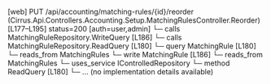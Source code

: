 [web] PUT /api/accounting/matching-rules/{id}/reorder  (Cirrus.Api.Controllers.Accounting.Setup.MatchingRulesController.Reorder)  [L177–L195] status=200 [auth=user,admin]
  └─ calls MatchingRuleRepository.WriteQuery [L186]
  └─ calls MatchingRuleRepository.ReadQuery [L180]
  └─ query MatchingRule [L180]
    └─ reads_from MatchingRules
  └─ write MatchingRule [L186]
    └─ reads_from MatchingRules
  └─ uses_service IControlledRepository<MatchingRule>
    └─ method ReadQuery [L180]
      └─ ... (no implementation details available)

